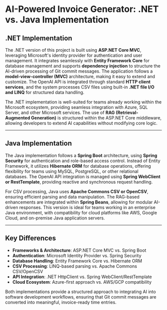 # AI-Powered Invoice Generator: .NET vs. Java Implementation

## .NET Implementation

The .NET version of this project is built using **ASP.NET Core MVC**, leveraging Microsoft's identity provider for authentication and user management. It integrates seamlessly with **Entity Framework Core** for database management and supports **dependency injection** to structure the AI-driven processing of Git commit messages. The application follows a **model-view-controller (MVC)** architecture, making it easy to extend and customize. The OpenAI API is integrated through standard **HTTP client services**, and the system processes CSV files using built-in **.NET file I/O and LINQ** for structured data handling.

The .NET implementation is well-suited for teams already working within the Microsoft ecosystem, providing seamless integration with Azure, SQL Server, and other Microsoft services. The use of **RAG (Retrieval-Augmented Generation)** is structured within the ASP.NET Core middleware, allowing developers to extend AI capabilities without modifying core logic.

---

## Java Implementation

The Java implementation follows a **Spring Boot** architecture, using **Spring Security** for authentication and role-based access control. Instead of Entity Framework, it utilizes **Hibernate ORM** for database operations, offering flexibility for teams using MySQL, PostgreSQL, or other relational databases. The OpenAI API integration is managed using **Spring WebClient or RestTemplate**, providing reactive and synchronous request handling.

For CSV processing, Java uses **Apache Commons CSV or OpenCSV**, ensuring efficient parsing and data manipulation. The RAG-based enhancements are integrated within **Spring Beans**, allowing for modular AI-driven responses. This version is ideal for teams working in an enterprise Java environment, with compatibility for cloud platforms like AWS, Google Cloud, and on-premise Java application servers.

---

## Key Differences

- **Frameworks & Architecture**: ASP.NET Core MVC vs. Spring Boot  
- **Authentication**: Microsoft Identity Provider vs. Spring Security  
- **Database Handling**: Entity Framework Core vs. Hibernate ORM  
- **CSV Processing**: LINQ-based parsing vs. Apache Commons CSV/OpenCSV  
- **API Integration**: .NET HttpClient vs. Spring WebClient/RestTemplate  
- **Cloud Ecosystem**: Azure-first approach vs. AWS/GCP compatibility  

Both implementations provide a structured approach to integrating AI into software development workflows, ensuring that Git commit messages are converted into meaningful, invoice-ready time entries.
